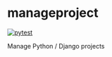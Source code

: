 # manageproject

[![pytest](https://github.com/jedie/manageproject/actions/workflows/pytest.yml/badge.svg?branch=main)](https://github.com/jedie/manageproject/actions/workflows/pytest.yml)

Manage Python / Django projects
